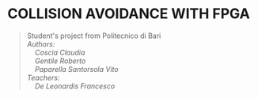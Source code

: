 # **COLLISION AVOIDANCE WITH FPGA**
> Student's project from Politecnico di Bari  
> *Authors:  
> &nbsp;&nbsp;&nbsp; Coscia Claudia  
> &nbsp;&nbsp;&nbsp; Gentile Roberto  
> &nbsp;&nbsp;&nbsp; Paparella Santorsola Vito  
> Teachers:  
> &nbsp;&nbsp;&nbsp; De Leonardis Francesco*
